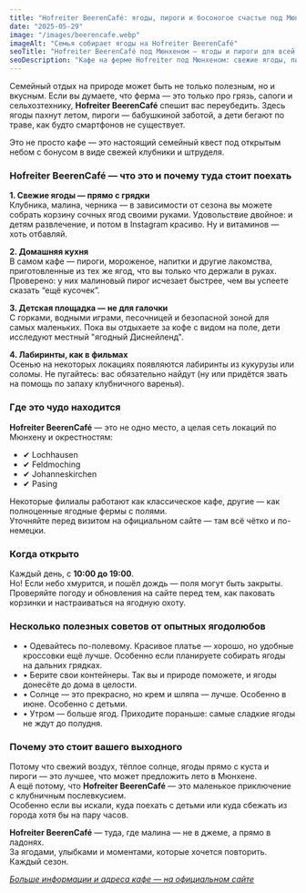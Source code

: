 ```yaml
---
title: "Hofreiter BeerenCafé: ягоды, пироги и босоногое счастье под Мюнхеном"
date: "2025-05-29"
image: "/images/beerencafe.webp"
imageAlt: "Семья собирает ягоды на Hofreiter BeerenCafé"
seoTitle: "Hofreiter BeerenCafé под Мюнхеном – ягоды и пироги для всей семьи"
seoDescription: "Кафе на ферме Hofreiter под Мюнхеном: свежие ягоды, пироги, детская площадка и уют на природе. Отличный выбор для семейного выходного."
---
```


Семейный отдых на природе может быть не только полезным, но и вкусным. Если вы думаете, что ферма — это только про грязь, сапоги и сельхозтехнику, **Hofreiter BeerenCafé** спешит вас переубедить. Здесь ягоды пахнут летом, пироги — бабушкиной заботой, а дети бегают по траве, как будто смартфонов не существует. 

Это не просто кафе — это настоящий семейный квест под открытым небом с бонусом в виде свежей клубники и штруделя.

### Hofreiter BeerenCafé — что это и почему туда стоит поехать

**1. Свежие ягоды — прямо с грядки**  
Клубника, малина, черника — в зависимости от сезона вы можете собрать корзину сочных ягод своими руками. Удовольствие двойное: и детям развлечение, и потом в Instagram красиво. Ну и витаминов — хоть отбавляй.

**2. Домашняя кухня**  
В самом кафе — пироги, мороженое, напитки и другие лакомства, приготовленные из тех же ягод, что вы только что держали в руках. Проверено: у них малиновый пирог исчезает быстрее, чем вы успеете сказать “ещё кусочек”.

**3. Детская площадка — не для галочки**  
С горками, водными играми, песочницей и безопасной зоной для самых маленьких. Пока вы отдыхаете за кофе с видом на поле, дети исследуют местный "ягодный Диснейленд".

**4. Лабиринты, как в фильмах**  
Осенью на некоторых локациях появляются лабиринты из кукурузы или соломы. Не пугайтесь: вас обязательно найдут (ну или придётся звать на помощь по запаху клубничного варенья).

### Где это чудо находится

**Hofreiter BeerenCafé** — это не одно место, а целая сеть локаций по Мюнхену и окрестностям:

- ✔ Lochhausen  
- ✔ Feldmoching  
- ✔ Johanneskirchen  
- ✔ Pasing

Некоторые филиалы работают как классическое кафе, другие — как полноценные ягодные фермы с полями.  
Уточняйте перед визитом на официальном сайте — там всё чётко и по-немецки.

### Когда открыто

Каждый день, с **10:00 до 19:00**.  
Но! Если небо хмурится, и пошёл дождь — поля могут быть закрыты.  
Проверяйте погоду и обновления на сайте перед тем, как паковать корзинки и настраиваться на ягодную охоту.

### Несколько полезных советов от опытных ягодолюбов

- • Одевайтесь по-полевому. Красивое платье — хорошо, но удобные кроссовки ещё лучше. Особенно если планируете собирать ягоды на дальних грядках.  
- • Берите свои контейнеры. Так вы и природе поможете, и ягоды донесёте до дома в целости.  
- • Солнце — это прекрасно, но крем и шляпа — лучше. Особенно в июне. Особенно с детьми.  
- • Утром — больше ягод. Приходите пораньше: самые сладкие ягоды не ждут до полудня.

### Почему это стоит вашего выходного

Потому что свежий воздух, тёплое солнце, ягоды прямо с куста и пироги — это лучшее, что может предложить лето в Мюнхене.  
А ещё потому, что **Hofreiter BeerenCafé** — это маленькое приключение с клубничным послевкусием.  
Особенно если вы искали, куда поехать с детьми или куда сбежать из города хотя бы на пару часов.

**Hofreiter BeerenCafé** — туда, где малина — не в джеме, а прямо в ладонях.  
За ягодами, улыбками и моментами, которые хочется повторить. Каждый сезон.

[*Больше информации и адреса кафе — на официальном сайте*](https://www.hofreiter.de/beerencaf%C3%A9/)
